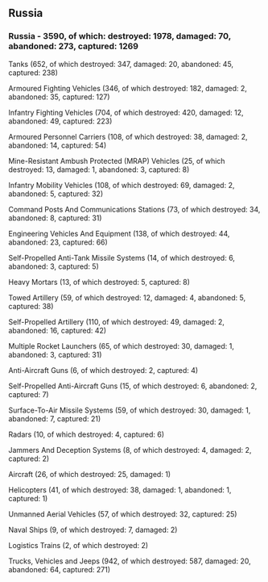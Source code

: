 
 
 ## Russia
 
 ### Russia - 3590, of which: destroyed: 1978, damaged: 70, abandoned: 273, captured: 1269

 

 

 Tanks (652, of which destroyed: 347, damaged: 20, abandoned: 45, captured: 238)

 Armoured Fighting Vehicles (346, of which destroyed: 182, damaged: 2, abandoned: 35, captured: 127)

 Infantry Fighting Vehicles (704, of which destroyed: 420, damaged: 12, abandoned: 49, captured: 223)

 Armoured Personnel Carriers (108, of which destroyed: 38, damaged: 2, abandoned: 14, captured: 54)

 Mine-Resistant Ambush Protected (MRAP) Vehicles (25, of which destroyed: 13, damaged: 1, abandoned: 3, captured: 8)

 Infantry Mobility Vehicles (108, of which destroyed: 69, damaged: 2, abandoned: 5, captured: 32)

 Command Posts And Communications Stations (73, of which destroyed: 34, abandoned: 8, captured: 31)

 Engineering Vehicles And Equipment (138, of which destroyed: 44, abandoned: 23, captured: 66)

 Self-Propelled Anti-Tank Missile Systems (14, of which destroyed: 6, abandoned: 3, captured: 5)

 Heavy Mortars (13, of which destroyed: 5, captured: 8)

 Towed Artillery (59, of which destroyed: 12, damaged: 4, abandoned: 5, captured: 38)

 Self-Propelled Artillery (110, of which destroyed: 49, damaged: 2, abandoned: 16, captured: 42)

 Multiple Rocket Launchers (65, of which destroyed: 30, damaged: 1, abandoned: 3, captured: 31)

 Anti-Aircraft Guns (6, of which destroyed: 2, captured: 4)

 Self-Propelled Anti-Aircraft Guns (15, of which destroyed: 6, abandoned: 2, captured: 7)

 Surface-To-Air Missile Systems (59, of which destroyed: 30, damaged: 1, abandoned: 7, captured: 21)

 Radars (10, of which destroyed: 4, captured: 6)

 Jammers And Deception Systems (8, of which destroyed: 4, damaged: 2, captured: 2)

 Aircraft (26, of which destroyed: 25, damaged: 1)

 Helicopters (41, of which destroyed: 38, damaged: 1, abandoned: 1, captured: 1)

 Unmanned Aerial Vehicles (57, of which destroyed: 32, captured: 25)

 Naval Ships (9, of which destroyed: 7, damaged: 2)

 Logistics Trains (2, of which destroyed: 2)

 Trucks, Vehicles and Jeeps (942, of which destroyed: 587, damaged: 20, abandoned: 64, captured: 271)

